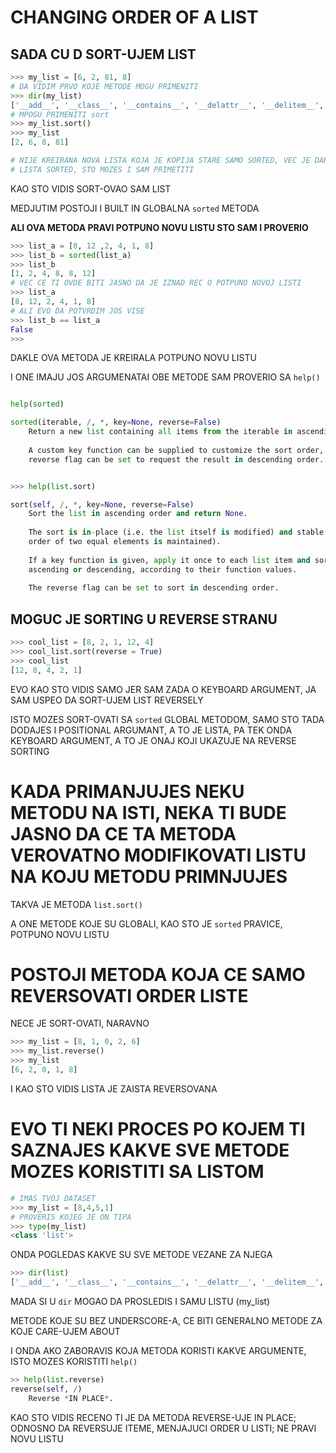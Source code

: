# CHANGING ORDER OF A LIST

## SADA CU D SORT-UJEM LIST

```py
>>> my_list = [6, 2, 81, 8]
# DA VIDIM PRVO KOJE METODE MOGU PRIMENITI
>>> dir(my_list)
['__add__', '__class__', '__contains__', '__delattr__', '__delitem__', '__dir__', '__doc__', '__eq__', '__format__', '__ge__', '__getattribute__', '__getitem__', '__gt__', '__hash__', '__iadd__', '__imul__', '__init__', '__init_subclass__', '__iter__', '__le__', '__len__', '__lt__', '__mul__', '__ne__', '__new__', '__reduce__', '__reduce_ex__', '__repr__', '__reversed__', '__rmul__', '__setattr__', '__setitem__', '__sizeof__', '__str__', '__subclasshook__', 'append', 'clear', 'copy', 'count', 'extend', 'index', 'insert', 'pop', 'remove', 'reverse', 'sort']
# MPOGU PRIMENITI sort
>>> my_list.sort()
>>> my_list
[2, 6, 8, 81]

# NIJE KREIRANA NOVA LISTA KOJA JE KOPIJA STARE SAMO SORTED, VEC JE DAKLE
# LISTA SORTED, STO MOZES I SAM PRIMETITI
```

KAO STO VIDIS SORT-OVAO SAM LIST

MEDJUTIM POSTOJI I BUILT IN GLOBALNA `sorted` METODA

**ALI OVA METODA PRAVI POTPUNO NOVU LISTU STO SAM I PROVERIO**

```py
>>> list_a = [8, 12 ,2, 4, 1, 8]
>>> list_b = sorted(list_a)
>>> list_b
[1, 2, 4, 8, 8, 12]
# VEC CE TI OVDE BITI JASNO DA JE IZNAD REC O POTPUNO NOVOJ LISTI
>>> list_a
[8, 12, 2, 4, 1, 8]
# ALI EVO DA POTVRDIM JOS VISE
>>> list_b == list_a
False
>>> 
```

DAKLE OVA METODA JE KREIRALA POTPUNO NOVU LISTU

I ONE IMAJU JOS ARGUMENATAI OBE METODE SAM PROVERIO SA `help()`

```py

help(sorted)

sorted(iterable, /, *, key=None, reverse=False)
    Return a new list containing all items from the iterable in ascending order.
    
    A custom key function can be supplied to customize the sort order, and the
    reverse flag can be set to request the result in descending order.


>>> help(list.sort)

sort(self, /, *, key=None, reverse=False)
    Sort the list in ascending order and return None.
    
    The sort is in-place (i.e. the list itself is modified) and stable (i.e. the
    order of two equal elements is maintained).
    
    If a key function is given, apply it once to each list item and sort them,
    ascending or descending, according to their function values.
    
    The reverse flag can be set to sort in descending order.


```

## MOGUC JE SORTING U REVERSE STRANU

```py
>>> cool_list = [8, 2, 1, 12, 4]
>>> cool_list.sort(reverse = True)
>>> cool_list
[12, 8, 4, 2, 1]
```

EVO KAO STO VIDIS SAMO JER SAM ZADA O KEYBOARD ARGUMENT, JA SAM USPEO DA SORT-UJEM LIST REVERSELY

ISTO MOZES SORT-OVATI SA `sorted` GLOBAL METODOM, SAMO STO TADA DODAJES I POSITIONAL ARGUMANT, A TO JE LISTA, PA TEK ONDA KEYBOARD ARGUMENT, A TO JE ONAJ KOJI UKAZUJE NA REVERSE SORTING

# KADA PRIMANJUJES NEKU METODU NA ISTI, NEKA TI BUDE JASNO DA CE TA METODA VEROVATNO MODIFIKOVATI LISTU NA KOJU METODU PRIMNJUJES

TAKVA JE METODA `list.sort()`

A ONE METODE KOJE SU GLOBALI, KAO STO JE `sorted` PRAVICE, POTPUNO NOVU LISTU

# POSTOJI METODA KOJA CE SAMO REVERSOVATI ORDER LISTE

NECE JE SORT-OVATI, NARAVNO

```py
>>> my_list = [8, 1, 0, 2, 6]
>>> my_list.reverse()
>>> my_list
[6, 2, 0, 1, 8]
```

I KAO STO VIDIS LISTA JE ZAISTA REVERSOVANA

# EVO TI NEKI PROCES PO KOJEM TI SAZNAJES KAKVE SVE METODE MOZES KORISTITI SA LISTOM

```py
# IMAS TVOJ DATASET
>>> my_list = [8,4,5,1]
# PROVERIS KOJEG JE ON TIPA
>>> type(my_list)
<class 'list'>
```

ONDA POGLEDAS KAKVE SU SVE METODE VEZANE ZA NJEGA

```py
>>> dir(list)
['__add__', '__class__', '__contains__', '__delattr__', '__delitem__', '__dir__', '__doc__', '__eq__', '__format__', '__ge__', '__getattribute__', '__getitem__', '__gt__', '__hash__', '__iadd__', '__imul__', '__init__', '__init_subclass__', '__iter__', '__le__', '__len__', '__lt__', '__mul__', '__ne__', '__new__', '__reduce__', '__reduce_ex__', '__repr__', '__reversed__', '__rmul__', '__setattr__', '__setitem__', '__sizeof__', '__str__', '__subclasshook__', 'append', 'clear', 'copy', 'count', 'extend', 'index', 'insert', 'pop', 'remove', 'reverse', 'sort']
```

MADA SI U `dir` MOGAO DA PROSLEDIS I SAMU LISTU (my_list)

METODE KOJE SU BEZ UNDERSCORE-A, CE BITI GENERALNO METODE ZA KOJE CARE-UJEM ABOUT

I ONDA AKO ZABORAVIS KOJA METODA KORISTI KAKVE ARGUMENTE, ISTO MOZES KORISTITI `help()`

```py
>> help(list.reverse)
reverse(self, /)
    Reverse *IN PLACE*.
```

KAO STO VIDIS RECENO TI JE DA METODA REVERSE-UJE IN PLACE; ODNOSNO DA REVERSUJE ITEME, MENJAJUCI ORDER U LISTI; NE PRAVI NOVU LISTU
